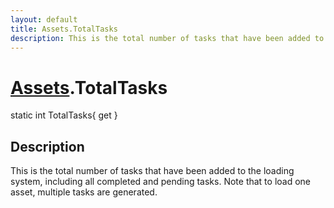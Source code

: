 ```yaml
---
layout: default
title: Assets.TotalTasks
description: This is the total number of tasks that have been added to the loading system, including all completed and pending tasks. Note that to load one asset, multiple tasks are generated.
---
```

# [Assets]({{site.url}}/Pages/StereoKit/Assets.html).TotalTasks

<div class='signature' markdown='1'>
static int TotalTasks{ get }
</div>

## Description
This is the total number of tasks that have been added to
the loading system, including all completed and pending tasks. Note
that to load one asset, multiple tasks are generated.

